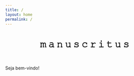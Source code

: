 ```yaml
---
title: /
layout: home
permalink: /
---
```


<center><h1>𝚖 𝚊 𝚗 𝚞 𝚜 𝚌 𝚛 𝚒 𝚝 𝚞 𝚜</h1></center>
<br />
<p>Seja bem-vindo!</p>

